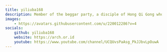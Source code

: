 ```yaml
---
title: yiliuba168
description: Member of the beggar party, a disciple of Hong Qi Gong who is not written in history.
images:
    - https://avatars.githubusercontent.com/u/220012286?v=4
socials:
    github: yiliuba168
    website: https://arch.or.id
    youtube: https://www.youtube.com/channel/UCQUvsPaAsg_PkJJbvLpOuwA
---
```

